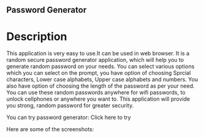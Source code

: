 ## Password Generator

# Description
This application is very easy to use.It can be used in web browser. It is a random secure password generator application, which will help you to generate random password on your needs. You can select various options which you can select on the prompt, you have option of choosing Sprcial characters, Lower case alphabets, Upper case alphabets and numbers. You also have option of choosing the length of the password as per your need. You can use these random passwords anywhere for wifi passwords, to unlock cellphones or anywhere you want to. This application will provide you strong, random password  for greater security.

You can try password generator: Click here to try

Here are some of the screenshots:






